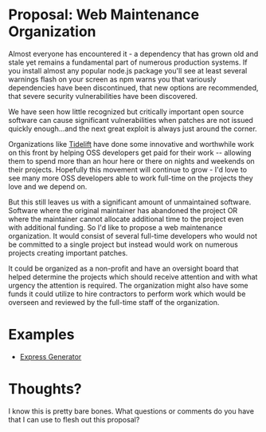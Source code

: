 # Proposal: Web Maintenance Organization
Almost everyone has encountered it - a dependency that has grown old and stale yet remains a fundamental part of numerous production systems. If you install almost any popular node.js package you'll see at least several warnings flash on your screen as npm warns you that variously dependencies have been discontinued, that new options are recommended, that severe security vulnerabilities have been discovered.

We have seen how little recognized but critically important open source software can cause significant vulnerabilities when patches are not issued quickly enough...and the next great exploit is always just around the corner.

Organizations like [Tidelift](https://tidelift.com/) have done some innovative and worthwhile work on this front by helping OSS developers get paid for their work -- allowing them to spend more than an hour here or there on nights and weekends on their projects. Hopefully this movement will continue to grow - I'd love to see many more OSS developers able to work full-time on the projects they love and we depend on.

But this still leaves us with a significant amount of unmaintained software. Software where the original maintainer has abandoned the project OR where the maintainer cannot allocate additional time to the project even with additional funding. So I'd like to propose a web maintenance organization. It would consist of several full-time developers who would not be committed to a single project but instead would work on numerous projects creating important patches.

It could be organized as a non-profit and have an oversight board that helped determine the projects which should receive attention and with what urgency the attention is required. The organization might also have some funds it could utilize to hire contractors to perform work which would be overseen and reviewed by the full-time staff of the organization.

# Examples
- [Express Generator](wm-node-express-generator.md)

# Thoughts?
I know this is pretty bare bones. What questions or comments do you have that I can use to flesh out this proposal?
